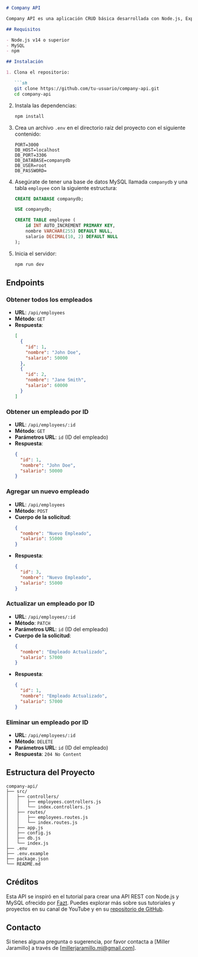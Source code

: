 ```markdown
# Company API

Company API es una aplicación CRUD básica desarrollada con Node.js, Express y MySQL para manejar empleados. La API permite buscar, agregar, actualizar y eliminar empleados. Cada empleado tiene un ID incrementado automáticamente, nombre y salario.

## Requisitos

- Node.js v14 o superior
- MySQL
- npm

## Instalación

1. Clona el repositorio:

   ```sh
   git clone https://github.com/tu-usuario/company-api.git
   cd company-api
   ```

2. Instala las dependencias:

   ```sh
   npm install
   ```

3. Crea un archivo `.env` en el directorio raíz del proyecto con el siguiente contenido:

   ```env
   PORT=3000
   DB_HOST=localhost
   DB_PORT=3306
   DB_DATABASE=companydb
   DB_USER=root
   DB_PASSWORD=
   ```

4. Asegúrate de tener una base de datos MySQL llamada `companydb` y una tabla `employee` con la siguiente estructura:

   ```sql
   CREATE DATABASE companydb;

   USE companydb;

   CREATE TABLE employee (
       id INT AUTO_INCREMENT PRIMARY KEY,
       nombre VARCHAR(255) DEFAULT NULL,
       salario DECIMAL(10, 2) DEFAULT NULL
   );
   ```

5. Inicia el servidor:

   ```sh
   npm run dev
   ```

## Endpoints

### Obtener todos los empleados

- **URL**: `/api/employees`
- **Método**: `GET`
- **Respuesta**:
  ```json
  [
    {
      "id": 1,
      "nombre": "John Doe",
      "salario": 50000
    },
    {
      "id": 2,
      "nombre": "Jane Smith",
      "salario": 60000
    }
  ]
  ```

### Obtener un empleado por ID

- **URL**: `/api/employees/:id`
- **Método**: `GET`
- **Parámetros URL**: `id` (ID del empleado)
- **Respuesta**:
  ```json
  {
    "id": 1,
    "nombre": "John Doe",
    "salario": 50000
  }
  ```

### Agregar un nuevo empleado

- **URL**: `/api/employees`
- **Método**: `POST`
- **Cuerpo de la solicitud**:
  ```json
  {
    "nombre": "Nuevo Empleado",
    "salario": 55000
  }
  ```
- **Respuesta**:
  ```json
  {
    "id": 3,
    "nombre": "Nuevo Empleado",
    "salario": 55000
  }
  ```

### Actualizar un empleado por ID

- **URL**: `/api/employees/:id`
- **Método**: `PATCH`
- **Parámetros URL**: `id` (ID del empleado)
- **Cuerpo de la solicitud**:
  ```json
  {
    "nombre": "Empleado Actualizado",
    "salario": 57000
  }
  ```
- **Respuesta**:
  ```json
  {
    "id": 1,
    "nombre": "Empleado Actualizado",
    "salario": 57000
  }
  ```

### Eliminar un empleado por ID

- **URL**: `/api/employees/:id`
- **Método**: `DELETE`
- **Parámetros URL**: `id` (ID del empleado)
- **Respuesta**: `204 No Content`

## Estructura del Proyecto

```
company-api/
├── src/
│   ├── controllers/
│   │   ├── employees.controllers.js
│   │   └── index.controllers.js
│   ├── routes/
│   │   ├── employees.routes.js
│   │   └── index.routes.js
│   ├── app.js
│   ├── config.js
│   ├── db.js
│   └── index.js
├── .env
├── .env.example
├── package.json
└── README.md

```

## Créditos

Esta API se inspiró en el tutorial para crear una API REST con Node.js y MySQL ofrecido por [Fazt](https://www.youtube.com/watch?v=3dSkc-DIM74). Puedes explorar más sobre sus tutoriales y proyectos en su canal de YouTube y en su [repositorio de GitHub](https://github.com/fazt/nodejs-mysql-restapi/).


## Contacto

Si tienes alguna pregunta o sugerencia, por favor contacta a [Miller Jaramillo] a través de [millerjaramillo.mj@gmail.com].

